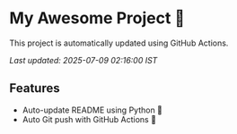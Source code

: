 # My Awesome Project 🚀

This project is automatically updated using GitHub Actions.

_Last updated: 2025-07-09 02:16:00 IST_

## Features
- Auto-update README using Python 🐍
- Auto Git push with GitHub Actions 🤖
